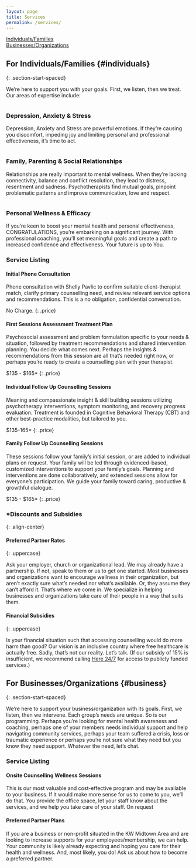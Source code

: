 ```yaml
---
layout: page
title: Services
permalink: /services/
---
```


<div class="image-jump-links">
    <div class="jump-link">
        <a href="#individuals">
            <img src="/assets/images/session2.jpg" alt="">
            <div class="jump-link-text">Individuals/Families</div>
        </a>
    </div>
    <div class="jump-link">
        <a href="#business">
            <img src="/assets/images/family-window.jpg" alt="">
            <div class="jump-link-text">Businesses/Organizations</div>
        </a>
    </div>
</div>

## For Individuals/Families {#individuals}
{: .section-start-spaced}

We’re here to support you with your goals. First, we listen, then we treat.
Our areas of expertise include:

<div class="service-item">
<div class="service-item-title">
<img src="/assets/images/rainy-window.jpg" alt="">
</div>
<div class="service-item-description" markdown="1">

### Depression, Anxiety & Stress

Depression, Anxiety and Stress are powerful emotions. If they’re causing you discomfort, impeding joy and limiting personal and professional effectiveness, it’s time to act.

</div>
</div>

<div class="service-item">
<div class="service-item-title">
<img src="/assets/images/two-on-couch.jpg" alt="">
</div>
<div class="service-item-description" markdown="1">

### Family, Parenting & Social Relationships

Relationships are really important to mental wellness. When they’re lacking connectivity, balance and conflict resolution, they lead to distress, resentment and sadness. Psychotherapists find mutual goals, pinpoint problematic patterns and improve communication, love and respect.

</div>
</div>

<div class="service-item">
<div class="service-item-title">
<img src="/assets/images/work.jpg" alt="">
</div>
<div class="service-item-description" markdown="1">

### Personal Wellness & Efficacy

If you’re keen to boost your mental health and personal effectiveness, CONGRATULATIONS, you’re embarking on a significant journey. With professional coaching, you’ll set meaningful goals and create a path to increased confidence and effectiveness. Your future is up to You.

</div>
</div>

### Service Listing

<div class="listings">
<div class="service-listing" markdown="1">

#### Initial Phone Consultation
Phone consultation with Shelly Pavlic to confirm suitable client-therapist match, clarify primary counselling need, and review relevant service options and recommendations. This is a no obligation, confidential conversation.

No Charge.
{: .price}

</div>
<div class="service-listing" markdown="1">

#### First Sessions Assessment Treatment Plan
Psychosocial assessment and problem formulation specific to your needs & situation, followed by treatment recommendations and shared intervention planning. You decide what comes next. Perhaps the insights & recommendations from this session are all that’s needed right now, or perhaps you’re ready to create a counselling plan with your therapist.

$135 - $165*
{: .price}

</div>
<div class="service-listing" markdown="1">

#### Individual Follow Up Counselling Sessions
Meaning and compassionate insight & skill building sessions utilizing psychotherapy interventions, symptom monitoring, and recovery progress evaluation. Treatment is founded in Cognitive Behavioral Therapy (CBT) and other best-practice modalities, but tailored to you.

$135-165*
{: .price}

</div>
<div class="service-listing" markdown="1">

#### Family Follow Up Counselling Sessions
These sessions follow your family’s initial session, or are added to individual plans on request. Your family will be led through evidenced-based, customized interventions to support your family’s goals. Planning and interventions are done collaboratively, and extended sessions allow for everyone’s participation. We guide your family toward caring, productive & growthful dialogue.

$135 - $165*
{: .price}

</div>
</div>

### \*Discounts and Subsidies
{: .align-center}

<div class="listings">
<div class="discount-listing" markdown="1">

#### Preferred Partner Rates
{: .uppercase}

Ask your employer, church or organizational lead. We may already have a partnership. If not, speak to them or us to get one started. Most businesses and organizations want to encourage wellness in their organization, but aren’t exactly sure what’s needed nor what’s available. Or, they assume they can’t afford it. That’s where we come in. We specialize in helping businesses and organizations take care of their people in a way that suits them.

</div>
<div class="discount-listing" markdown="1">

#### Financial Subsidies
{: .uppercase}

Is your financial situation such that accessing counselling would do more harm than good? Our vision is an inclusive country where free healthcare is actually free. Sadly, that’s not our reality. Let’s talk. (If our subsidy of 15% is insufficient, we recommend calling [Here 24/7](https://here247.ca/) for access to publicly funded services.)

</div>
</div>

## For Businesses/Organizations {#business}
{: .section-start-spaced}

We’re here to support your business/organization with its goals. First, we listen, then we intervene. Each group’s needs are unique. So is our programming. Perhaps you’re looking for mental health awareness and coaching, perhaps one of your members needs individual support and help navigating community services, perhaps your team suffered a crisis, loss or traumatic experience or perhaps you’re not sure what they need but you know they need support. Whatever the need, let’s chat.

### Service Listing

<div class="listings">
<div class="service-listing" markdown="1">

#### Onsite Counselling Wellness Sessions
This is our most valuable and cost-effective program and may be available to your business. If it would make more sense for us to come to you, we’ll do that. You provide the office space, let your staff know about the services, and we help you take care of your staff. On request

</div>
<div class="service-listing" markdown="1">

#### Preferred Partner Plans
If you are a business or non-profit situated in the KW Midtown Area and are looking to increase supports for your employees/membership, we can help. Your community is likely already expecting and hoping you care for their health and wellness.  And, most likely, you do! Ask us about how to become a preferred partner.

</div>
</div>